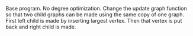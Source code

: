 Base program. No degree optimization. 
Change the update graph function so that two child graphs can be made using the same copy of one graph.
First left child is made by inserting largest vertex. Then that vertex is put back and right child is made. 
